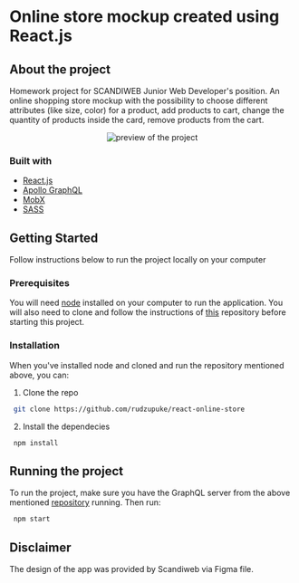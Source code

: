 # Online store mockup created using React.js

## About the project
Homework project for SCANDIWEB Junior Web Developer's position. An online shopping store mockup with the possibility to choose different attributes (like size, color) for a product, add products to cart, change the quantity of products inside the card, remove products from the cart.
<p align="center">
  <img src="https://github.com/rudzupuke/react-online-store/blob/master/preview.gif?raw=true" alt="preview of the project"/>
</p>

### Built with
* [React.js](https://reactjs.org/)
* [Apollo GraphQL](https://www.apollographql.com/)
* [MobX](https://mobx.js.org/)
* [SASS](https://sass-lang.com/)

## Getting Started

Follow instructions below to run the project locally on your computer

### Prerequisites

You will need [node](https://nodejs.org/en/) installed on your computer to run the application.
You will also need to clone and follow the instructions of [this](https://github.com/scandiweb/junior-react-endpoint) repository before starting this project.

### Installation
When you've installed node and cloned and run the repository mentioned above, you can:

1. Clone the repo
```sh
 git clone https://github.com/rudzupuke/react-online-store 
```
2. Install the dependecies
```sh
 npm install
```

## Running the project

To run the project, make sure you have the GraphQL server from the above mentioned [repository](https://github.com/scandiweb/junior-react-endpoint) running. Then run:
```sh
 npm start
```
## Disclaimer
The design of the app was provided by Scandiweb via Figma file.

